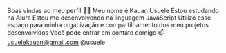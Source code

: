 Boas vindas ao meu perfil 💙💙
Meu nome é Kauan Usuele
Estou estudando na Alura
Estou me desenvolvendo na linguagem JavaScript
Utilizo esse espaço para minha organização e compartilhamento dos meu projetos desenvolvidos
Você pode entrar em contato comigo 📫
usuelekauan@gmail.com
@usuele


